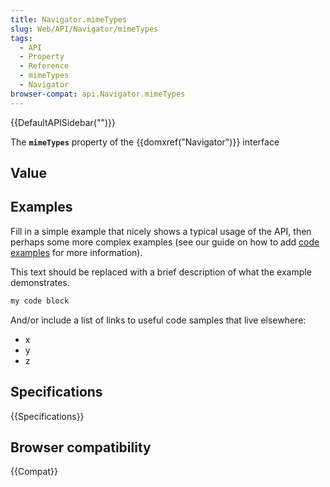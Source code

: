```yaml
---
title: Navigator.mimeTypes
slug: Web/API/Navigator/mimeTypes
tags:
  - API
  - Property
  - Reference
  - mimeTypes
  - Navigator
browser-compat: api.Navigator.mimeTypes
---
```

{{DefaultAPISidebar("")}}

The **`mimeTypes`** property of the {{domxref("Navigator")}} interface 

## Value



## Examples

Fill in a simple example that nicely shows a typical usage of the API, then perhaps some more complex examples (see our guide on how to add [code examples](/en-US/docs/MDN/Contribute/Structures/Code_examples) for more information).

This text should be replaced with a brief description of what the example demonstrates.

```js
my code block
```

And/or include a list of links to useful code samples that live elsewhere:

*   x
*   y
*   z

## Specifications

{{Specifications}}

## Browser compatibility

{{Compat}}


